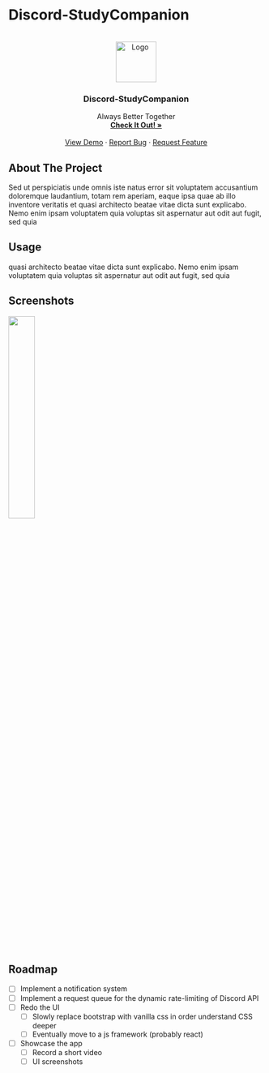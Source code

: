 # Discord-StudyCompanion

<!-- PROJECT LOGO -->
<br />
<div align="center">
    <img src="https://www.clipartmax.com/png/full/71-713484_harry-potter-philosophers-stone-icon-harry-potter-literary-series.png" alt="Logo" width="80" height="80">

  <h3 align="center">Discord-StudyCompanion</h3>

  <p align="center">
    Always Better Together
    <br />
    <a href="https://github.com/othneildrew/Best-README-Template"><strong>Check It Out! »</strong></a>
    <br />
    <br />
    <a href="https://github.com/othneildrew/Best-README-Template">View Demo</a>
    ·
    <a href="https://github.com/othneildrew/Best-README-Template/issues">Report Bug</a>
    ·
    <a href="https://github.com/othneildrew/Best-README-Template/issues">Request Feature</a>
  </p>
</div>

<!-- ABOUT THE PROJECT -->
## About The Project
Sed ut perspiciatis unde omnis iste natus error sit voluptatem accusantium doloremque 
laudantium, totam rem aperiam, eaque ipsa quae ab illo inventore veritatis et 
quasi architecto beatae vitae dicta sunt explicabo. Nemo enim ipsam voluptatem quia 
voluptas sit aspernatur aut odit aut fugit, sed quia 


<!-- USAGE EXAMPLES -->
## Usage

quasi architecto beatae vitae dicta sunt explicabo. Nemo enim ipsam voluptatem quia 
voluptas sit aspernatur aut odit aut fugit, sed quia 


<!-- USAGE EXAMPLES -->
## Screenshots
<img src="https://thumbs.gfycat.com/SecondaryUniformElephantseal-size_restricted.gif" width="32%">

<!-- ROADMAP -->
## Roadmap

- [ ] Implement a notification system
- [ ] Implement a request queue for the dynamic rate-limiting of Discord API
- [ ] Redo the UI
    - [ ] Slowly replace bootstrap with vanilla css in order understand CSS deeper
    - [ ] Eventually move to a js framework (probably react) 
- [ ] Showcase the app
    - [ ] Record a short video
    - [ ] UI screenshots
